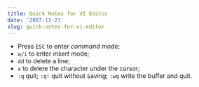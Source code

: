 ```yaml
---
title: Quick Notes for VI Editor
date: '2007-11-21'
slug: quick-notes-for-vi-editor
---
```


- Press `ESC` to enter _command mode_;
- `a/i` to enter _insert_ mode;
- `dd` to delete a line;
- `x` to delete the character under the cursor;
- `:q` quit; `:q!` quit without saving; `:wq` write the buffer and quit.

